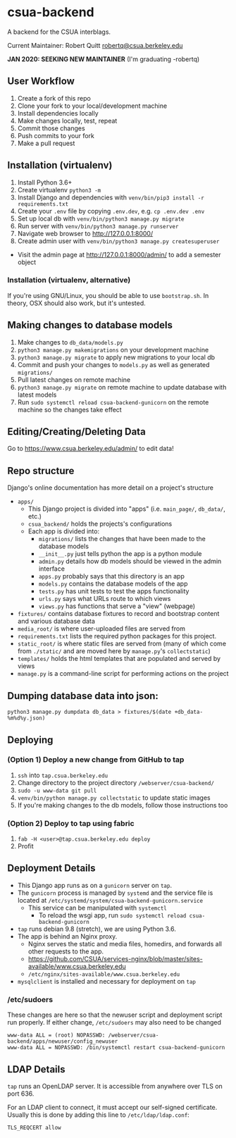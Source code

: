 csua-backend
============

A backend for the CSUA interblags.

Current Maintainer: Robert Quitt <robertq@csua.berkeley.edu>

**JAN 2020: SEEKING NEW MAINTAINER** (I'm graduating -robertq)

## User Workflow

1. Create a fork of this repo
2. Clone your fork to your local/development machine
3. Install dependencies locally
4. Make changes locally, test, repeat
5. Commit those changes
6. Push commits to your fork
7. Make a pull request

## Installation (virtualenv)

1. Install Python 3.6+
2. Create virtualenv `python3 -m `
2. Install Django and dependencies with `venv/bin/pip3 install -r requirements.txt`
3. Create your `.env` file by copying `.env.dev`, e.g. `cp .env.dev .env`
4. Set up local db with `venv/bin/python3 manage.py migrate`
5. Run server with `venv/bin/python3 manage.py runserver`
6. Navigate web browser to http://127.0.0.1:8000/
7. Create admin user with `venv/bin/python3 manage.py createsuperuser`
  - Visit the admin page at http://127.0.0.1:8000/admin/ to add a semester object

### Installation (virtualenv, alternative)

If you're using GNU/Linux, you should be able to use `bootstrap.sh`. In theory, OSX should also work, but it's untested.

## Making changes to database models

1. Make changes to `db_data/models.py`
2. `python3 manage.py makemigrations` on your development machine
3. `python3 manage.py migrate` to apply new migrations to your local db
4. Commit and push your changes to `models.py` as well as generated `migrations/`
5. Pull latest changes on remote machine
6. `python3 manage.py migrate` on remote machine to update database with latest models
7. Run `sudo systemctl reload csua-backend-gunicorn` on the remote machine so the changes take effect

## Editing/Creating/Deleting Data

Go to https://www.csua.berkeley.edu/admin/ to edit data!

## Repo structure

Django's online documentation has more detail on a project's structure

- `apps/`
  - This Django project is divided into "apps" (i.e. `main_page/`, `db_data/`, etc.)
  - `csua_backend/` holds the projects's configurations
  - Each app is divided into:
  	- `migrations/` lists the changes that have been made to the database models
  	- `__init__.py` just tells python the app is a python module
  	- `admin.py` details how db models should be viewed in the admin interface
  	- `apps.py` probably says that this directory is an app
  	- `models.py` contains the database models of the app
  	- `tests.py` has unit tests to test the apps functionality
  	- `urls.py` says what URLs route to which views
  	- `views.py` has functions that serve a "view" (webpage)
- `fixtures/` contains database fixtures to record and bootstrap content and various database data
- `media_root/` is where user-uploaded files are served from
- `requirements.txt` lists the required python packages for this project.
- `static_root/` is where static files are served from (many of which come from `./static/` and are moved here by `manage.py`'s `collectstatic`)
- `templates/` holds the html templates that are populated and served by views
- `manage.py` is a command-line script for performing actions on the project

## Dumping database data into json:

```shell
python3 manage.py dumpdata db_data > fixtures/$(date +db_data-%m%d%y.json)
```

## Deploying

### (Option 1) Deploy a new change from GitHub to tap

1. `ssh` into `tap.csua.berkeley.edu`
2. Change directory to the project directory `/webserver/csua-backend/`
3. `sudo -u www-data git pull`
4. `venv/bin/python manage.py collectstatic` to update static images
5. If you're making changes to the db models, follow those instructions too

### (Option 2) Deploy to tap using fabric

1. `fab -H <user>@tap.csua.berkeley.edu deploy`
2. Profit


## Deployment Details

- This Django app runs as on a `gunicorn` server on `tap`.
- The `gunicorn` process is managed by `systemd` and the service file is located at `/etc/systemd/system/csua-backend-gunicorn.service`
  - This service can be manipulated with `systemctl`
    - To reload the wsgi app, run `sudo systemctl reload csua-backend-gunicorn`
- `tap` runs debian 9.8 (stretch), we are using Python 3.6.
- The app is behind an Nginx proxy.
  - Nginx serves the static and media files, homedirs, and forwards all other requests to the app.
  - <https://github.com/CSUA/services-nginx/blob/master/sites-available/www.csua.berkeley.edu>
  - `/etc/nginx/sites-available/www.csua.berkeley.edu`
- `mysqlclient` is installed and necessary for deployment on `tap`

### /etc/sudoers
These changes are here so that the newuser script and deployment script run properly.
If either change, `/etc/sudoers` may also need to be changed
```
www-data ALL = (root) NOPASSWD: /webserver/csua-backend/apps/newuser/config_newuser
www-data ALL = NOPASSWD: /bin/systemctl restart csua-backend-gunicorn
```

## LDAP Details

`tap` runs an OpenLDAP server. It is accessible from anywhere over TLS on port 636.

For an LDAP client to connect, it must accept our self-signed certificate.
Usually this is done by adding this line to `/etc/ldap/ldap.conf`:

`TLS_REQCERT allow`
